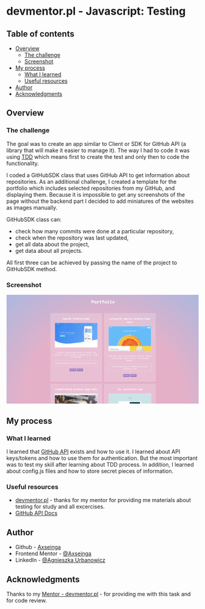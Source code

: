 # devmentor.pl - Javascript: Testing

## Table of contents

-   [Overview](#overview)
    -   [The challenge](#the-challenge)
    -   [Screenshot](#screenshot)
-   [My process](#my-process)
    -   [What I learned](#what-i-learned)
    -   [Useful resources](#useful-resources)
-   [Author](#author)
-   [Acknowledgments](#acknowledgments)

## Overview

### The challenge

The goal was to create an app similar to Client or SDK for GitHub API (a library that will make it easier to manage it). The way I had to code it was using [TDD](https://en.wikipedia.org/wiki/Test-driven_development) which means first to create the test and only then to code the functionality.

I coded a GitHubSDK class that uses GitHub API to get information about repositories. As an additional challenge, I created a template for the portfolio which includes selected repositories from my GitHub, and displaying them. Because it is impossible to get any screenshots of the page without the backend part I decided to add miniatures of the websites as images manually.

GitHubSDK class can:

-   check how many commits were done at a particular repository,
-   check when the repository was last updated,
-   get all data about the project,
-   get data about all projects.

All first three can be achieved by passing the name of the project to GitHubSDK method.

### Screenshot

![](./screenshot.png)

## My process

### What I learned

I learned that [GitHub API](https://docs.github.com/en/rest) exists and how to use it. I learned about API keys/tokens and how to use them for authentication. But the most important was to test my skill after learning about TDD process. In addition, I learned about config.js files and how to store secret pieces of information.

### Useful resources

-   [devmentor.pl](https://devmentor.pl/) - thanks for my mentor for providing me materials about testing for study and all excercises.
-   [GitHub API Docs](https://docs.github.com/en/rest)

## Author

-   Github - [Axseinga](https://github.com/axseinga)
-   Frontend Mentor - [@Axseinga](https://www.frontendmentor.io/profile/axseinga)
-   LinkedIn - [@Agnieszka Urbanowicz](https://www.linkedin.com/in/agnieszka-urbanowicz-051147151/)

## Acknowledgments

Thanks to my [Mentor - devmentor.pl](https://devmentor.pl/) - for providing me with this task and for code review.
